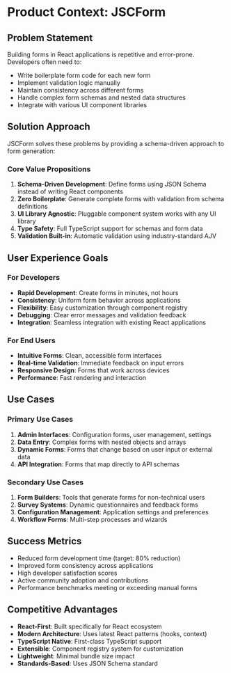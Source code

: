 # Product Context: JSCForm

## Problem Statement
Building forms in React applications is repetitive and error-prone. Developers often need to:
- Write boilerplate form code for each new form
- Implement validation logic manually
- Maintain consistency across different forms
- Handle complex form schemas and nested data structures
- Integrate with various UI component libraries

## Solution Approach
JSCForm solves these problems by providing a schema-driven approach to form generation:

### Core Value Propositions
1. **Schema-Driven Development**: Define forms using JSON Schema instead of writing React components
2. **Zero Boilerplate**: Generate complete forms with validation from schema definitions
3. **UI Library Agnostic**: Pluggable component system works with any UI library
4. **Type Safety**: Full TypeScript support for schemas and form data
5. **Validation Built-in**: Automatic validation using industry-standard AJV

## User Experience Goals

### For Developers
- **Rapid Development**: Create forms in minutes, not hours
- **Consistency**: Uniform form behavior across applications
- **Flexibility**: Easy customization through component registry
- **Debugging**: Clear error messages and validation feedback
- **Integration**: Seamless integration with existing React applications

### For End Users
- **Intuitive Forms**: Clean, accessible form interfaces
- **Real-time Validation**: Immediate feedback on input errors
- **Responsive Design**: Forms that work across devices
- **Performance**: Fast rendering and interaction

## Use Cases

### Primary Use Cases
1. **Admin Interfaces**: Configuration forms, user management, settings
2. **Data Entry**: Complex forms with nested objects and arrays
3. **Dynamic Forms**: Forms that change based on user input or external data
4. **API Integration**: Forms that map directly to API schemas

### Secondary Use Cases
1. **Form Builders**: Tools that generate forms for non-technical users
2. **Survey Systems**: Dynamic questionnaires and feedback forms
3. **Configuration Management**: Application settings and preferences
4. **Workflow Forms**: Multi-step processes and wizards

## Success Metrics
- Reduced form development time (target: 80% reduction)
- Improved form consistency across applications
- High developer satisfaction scores
- Active community adoption and contributions
- Performance benchmarks meeting or exceeding manual forms

## Competitive Advantages
- **React-First**: Built specifically for React ecosystem
- **Modern Architecture**: Uses latest React patterns (hooks, context)
- **TypeScript Native**: First-class TypeScript support
- **Extensible**: Component registry system for customization
- **Lightweight**: Minimal bundle size impact
- **Standards-Based**: Uses JSON Schema standard

